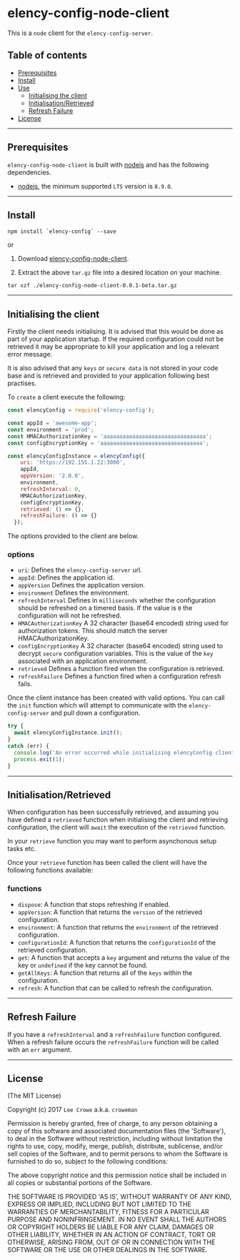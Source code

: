 # elency-config-node-client

This is a `node` client for the `elency-config-server`.

## Table of contents

- [Prerequisites](#prerequisites)
- [Install](#install)
- [Use](#use)
  - [Initialising the client](#init)
  - [Initialisation/Retrieved](#retrieved)
  - [Refresh Failure](#failure)
- [License](#license)

---

## Prerequisites<a name="prerequisites"></a>

`elency-config-node-client` is built with <a href="https://nodejs.org/en/">nodejs</a> and has the following dependencies.

- <a href="https://nodejs.org/en/">nodejs</a>, the minimum supported `LTS` version is `8.9.0`.

---

## Install<a name="install"></a>

```
npm install `elency-config` --save
```

or

1. Download <a href="../../../../raw/master/releases/clients/node/package/elency-config-node-client-0.0.1-beta.tar.gz">elency-config-node-client</a>.

2. Extract the above `tar.gz` file into a desired location on your machine.

```
tar xzf ./elency-config-node-client-0.0.1-beta.tar.gz
```

---

## Initialising the client<a name="init"></a>

Firstly the client needs initialising.  It is advised that this would be done as part of your application startup.  If the required configuration could not be retrieved it may be appropriate to kill your application and log a relevant error message.

It is also advised that any `keys` or `secure data` is not stored in your code base and is retrieved and provided to your application following best practises.

To `create` a client execute the following:

```js
const elencyConfig = require('elency-config');

const appId = 'awesome-app';
const environment = 'prod';
const HMACAuthorizationKey = 'aaaaaaaaaaaaaaaaaaaaaaaaaaaaaaaa';
const configEncryptionKey = 'aaaaaaaaaaaaaaaaaaaaaaaaaaaaaaaa';

const elencyConfigInstance = elencyConfig({
    uri: 'https://192.155.1.22:3000',
    appId,
    appVersion: '2.0.0',
    environment,
    refreshInterval: 0,
    HMACAuthorizationKey,
    configEncryptionKey,
    retrieved: () => {},
    refreshFailure: () => {}
  });
```

The options provided to the client are below.

### options
 - `uri`: Defines the `elency-config-server` url.
 - `appId`: Defines the application id.
 - `appVersion` Defines the application version.
 - `environment` Defines the environment.
 - `refreshInterval` Defines in `milliseconds` whether the configuration should be refreshed on a timered basis.  If the value is `0` the configuration will not be refreshed.
 - `HMACAuthorizationKey` A 32 character (base64 encoded) string used for authorization tokens. This should match the server HMACAuthorizationKey.
 - `configEncryptionKey` A 32 character (base64 encoded) string used to decrypt `secure` configuration variables.  This is the value of the `key` associated with an application environment.
 - `retrieved` Defines a function fired when the configuration is retrieved.
 - `refreshFailure` Defines a function fired when a configuration refresh fails.

Once the client instance has been created with valid options. You can call the `init` function which will attempt to communicate with the `elency-config-server` and pull down a configuration.

```js
try {
  await elencyConfigInstance.init();
}
catch (err) {
  console.log('An error occurred while initialising elencyConfig client', err));
  process.exit(1);
}
```

---

## Initialisation/Retrieved<a name="retrieved"></a>

When configuration has been successfully retrieved, and assuming you have defined a `retrieved` function when initialising the client and retrieving configuration, the client will `await` the execution of the `retrieved` function.

In your `retrieve` function you may want to perform asynchonous setup tasks etc.

Once your `retrieve` function has been called the client will have the following functions available:

### functions
 - `dispose`: A function that stops refreshing if enabled.
 - `appVersion`: A function that returns the `version` of the retrieved configuration.
 - `environment`: A function that returns the `environment` of the retrieved configuration.
 - `configurationId`: A function that returns the `configurationId` of the retrieved configuration.
 - `get`: A function that accepts a `key` argument and returns the value of the key or `undefined` if the key cannot be found.
 - `getAllKeys`: A function that returns all of the `keys` within the configuration.
 - `refresh`: A function that can be called to refresh the configuration.

---

## Refresh Failure<a name="failure"></a>

If you have a `refreshInterval` and a `refreshFailure` function configured.  When a refresh failure occurs the `refreshFailure` function will be called with an `err` argument.

---

## License<a name="license"></a>

(The MIT License)

Copyright (c) 2017 `Lee Crowe` a.k.a. `croweman`

Permission is hereby granted, free of charge, to any person obtaining a copy of this software and associated documentation files (the 'Software'), to deal in the Software without restriction, including without limitation the rights to use, copy, modify, merge, publish, distribute, sublicense, and/or sell copies of the Software, and to permit persons to whom the Software is furnished to do so, subject to the following conditions:

The above copyright notice and this permission notice shall be included in all copies or substantial portions of the Software.

THE SOFTWARE IS PROVIDED 'AS IS', WITHOUT WARRANTY OF ANY KIND, EXPRESS OR IMPLIED, INCLUDING BUT NOT LIMITED TO THE WARRANTIES OF MERCHANTABILITY, FITNESS FOR A PARTICULAR PURPOSE AND NONINFRINGEMENT. IN NO EVENT SHALL THE AUTHORS OR COPYRIGHT HOLDERS BE LIABLE FOR ANY CLAIM, DAMAGES OR OTHER LIABILITY, WHETHER IN AN ACTION OF CONTRACT, TORT OR OTHERWISE, ARISING FROM, OUT OF OR IN CONNECTION WITH THE SOFTWARE OR THE USE OR OTHER DEALINGS IN THE SOFTWARE.